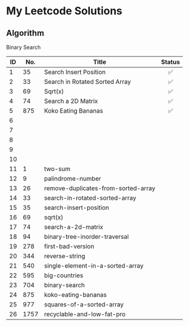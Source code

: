# My Leetcode Solutions

## Algorithm

Binary Search

| ID   | No.  | Title                               | Status |
| ---- | ---- | ----------------------------------- | :----: |
| 1    | 35   | Search Insert Position              |   ✅    |
| 2    | 33   | Search in Rotated Sorted Array      |   ✅    |
| 3    | 69   | Sqrt(x)                             |   ✅    |
| 4    | 74   | Search a 2D Matrix                  |   ✅    |
| 5    | 875  | Koko Eating Bananas                 |   ✅    |
| 6    |      |                                     |        |
| 7    |      |                                     |        |
| 8    |      |                                     |        |
| 9    |      |                                     |        |
| 10   |      |                                     |        |
| 11   | 1    | two-sum                             |        |
| 12   | 9    | palindrome-number                   |        |
| 13   | 26   | remove-duplicates-from-sorted-array |        |
| 14   | 33   | search-in-rotated-sorted-array      |        |
| 15   | 35   | search-insert-position              |        |
| 16   | 69   | sqrt(x)                             |        |
| 17   | 74   | search-a-2d-matrix                  |        |
| 18   | 94   | binary-tree-inorder-traversal       |        |
| 19   | 278  | first-bad-version                   |        |
| 20   | 344  | reverse-string                      |        |
| 21   | 540  | single-element-in-a-sorted-array    |        |
| 22   | 595  | big-countries                       |        |
| 23   | 704  | binary-search                       |        |
| 24   | 875  | koko-eating-bananas                 |        |
| 25   | 977  | squares-of-a-sorted-array           |        |
| 26   | 1757 | recyclable-and-low-fat-pro          |        |

